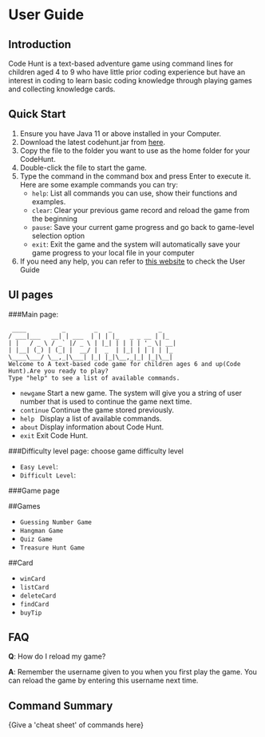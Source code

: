 # User Guide

## Introduction

Code Hunt is a text-based adventure game using command lines for children aged 4 to 9 who have little prior coding experience but have an interest in coding to learn basic coding knowledge through playing games and collecting knowledge cards.

## Quick Start

1. Ensure you have Java 11 or above installed in your Computer.
2. Download the latest codehunt.jar from [here](http://link.to/duke).
3. Copy the file to the folder you want to use as the home folder for your CodeHunt.
4. Double-click the file to start the game.
5. Type the command in the command box and press Enter to execute it. Here are some example commands you can try:
   - `help`: List all commands you can use, show their functions and examples.
   - `clear`: Clear your previous game record and reload the game from the beginning
   - `pause`: Save your current game progress and go back to game-level selection option
   - `exit`: Exit the game and the system will automatically save your game progress to your local file in your computer
6. If you need any help, you can refer to [this website](http://link.to/duke) to check the User Guide


## UI pages
###Main page:
```
 ____          _        _   _             _  
/ ___|___   __| | ___  | | | |_   _ _ __ | |_
| |   / _ \ / _` |/ _ \ | |_| | | | | '_ \| __|
| |__| (_) | (_| |  __/ |  _  | |_| | | | | |_
\____\___/ \__,_|\___| |_| |_|\__,_|_| |_|\__|
Welcome to A text-based code game for children ages 6 and up(Code Hunt).Are you ready to play?
Type "help" to see a list of available commands.
```

- `newgame`     Start a new game. The system will give you a string of user number that is used to continue the game next time.
- `continue`    Continue the game stored previously.
- `help `       Display a list of available commands.
- `about`       Display information about Code Hunt.
- `exit`        Exit Code Hunt.

###Difficulty level page: choose game difficulty level
- `Easy Level`:
- `Difficult Level`:

###Game page

##Games
- `Guessing Number Game`
- `Hangman Game`
- `Quiz Game`
- `Treasure Hunt Game`

##Card
- `winCard`
- `listCard`
- `deleteCard`
- `findCard`
- `buyTip`



## FAQ

**Q**: How do I reload my game? 

**A**: Remember the username given to you when you first play the game. You can reload the game by entering 
this username next time.

## Command Summary

{Give a 'cheat sheet' of commands here}


